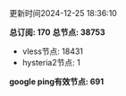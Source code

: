 更新时间2024-12-25 18:36:10

**总订阅: 170**
**总节点: 38753**
- vless节点: 18431
- hysteria2节点: 1

**google ping有效节点: 691**
